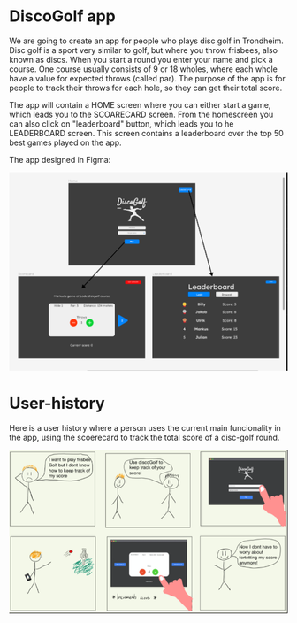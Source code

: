 # DiscoGolf app
We are going to create an app for people who plays disc golf in Trondheim. Disc golf is a sport very similar to golf, but where you throw frisbees, also known as discs. When you start a round you enter your name and pick a course. One course usually consists of 9 or 18 wholes, where each whole have a value for expected throws (called par). The purpose of the app is for people to track their throws for each hole, so they can get their total score. 

The app will contain a HOME screen where you can either start a game, which leads you to the SCOARECARD screen. From the homescreen you can also click on "leaderboard" button, which leads you to he LEADERBOARD screen. This screen contains a leaderboard over the top 50 best games played on the app. 

The app designed in Figma:

![My Image](readmeImg/figmaScreenshot.png)



# User-history
Here is a user history where a person uses the current main funcionality in the app, using the scoerecard to track the total score of a disc-golf round.

![My Image](readmeImg/userHistory.png)